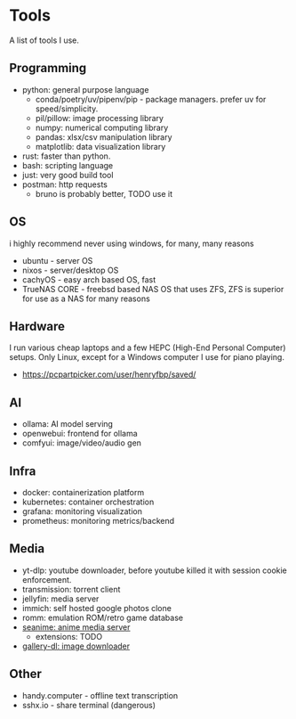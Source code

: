 # Tools

A list of tools I use.

## Programming

- python: general purpose language
  - conda/poetry/uv/pipenv/pip - package managers. prefer uv for speed/simplicity.
  - pil/pillow: image processing library
  - numpy: numerical computing library
  - pandas: xlsx/csv manipulation library
  - matplotlib: data visualization library
- rust: faster than python.
- bash: scripting language
- just: very good build tool
- postman: http requests
  - bruno is probably better, TODO use it

## OS

i highly recommend never using windows, for many, many reasons

- ubuntu - server OS
- nixos - server/desktop OS
- cachyOS - easy arch based OS, fast
- TrueNAS CORE - freebsd based NAS OS that uses ZFS, ZFS is superior for use as a NAS for many reasons

## Hardware

I run various cheap laptops and a few HEPC (High-End Personal Computer) setups.
Only Linux, except for a Windows computer I use for piano playing.

- https://pcpartpicker.com/user/henryfbp/saved/

## AI

- ollama: AI model serving
- openwebui: frontend for ollama
- comfyui: image/video/audio gen

## Infra

- docker: containerization platform
- kubernetes: container orchestration
- grafana: monitoring visualization
- prometheus: monitoring metrics/backend

## Media

- yt-dlp: youtube downloader, before youtube killed it with session cookie enforcement.
- transmission: torrent client
- jellyfin: media server
- immich: self hosted google photos clone
- romm: emulation ROM/retro game database
- [seanime: anime media server](https://seanime.rahim.app/)
  - extensions: TODO
- [gallery-dl: image downloader](https://github.com/mikf/gallery-dl)


## Other

- handy.computer - offline text transcription
- sshx.io - share terminal (dangerous)
